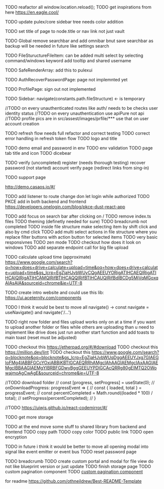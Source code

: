 TODO reafactor all window.location.reload();
TODO get inspirations from here https://en.eagle.cool/

TODO update pulex/core sidebar tree needs color addition

TODO set title of page to node.title or nav link not just vault

TODO Global
  remove searchbar and add omnibar bnut save searchbar as backup will be needed in future like settings search

TODO FileStuructureFileItem:
  can be added multi select by selecting command/windows keyword
  add tooltip and shared username

TODO SafeRenderArray:
  add this to pulexui

TODO AuthRecoverPasswordPage:
  page not implemnted yet

TODO ProfilePage:
  sign out not implemented

TODO Sidebar:
  navigate(constants.path.fileStructure) <- is temporary


//TODO on every unauthenticated routes like auth/ needs to be checks user identity status
//TODO on every unauthentication use apiPure not api
//TODO profile pics are in src/assest/images/prfile/*** use that on user account creation


TODO refresh flow needs full refactor and correct testing
TODO correct error handling in refresh token flow
TODO logo and title

TODO demo email and password in env
TODO env validation
TODO page tab title and icon
TODO dicebear


TODO
  verify (uncompleted)
  register (needs thorough testing)
  recover password (not started)
  account verify page (redirect links from sing-in)

TODO support page


http://demo.casaos.io/#/

TODO add listener to route change don let login while authorized
TODO PKCE add in both backend and frontend https://developers.onelogin.com/blog/pkce-dust-react-app


TODO add focus on search bar after clicking on /
TODO remove index.ts files
TODO theming (definetly needed for sure)
TODO breadcrumb not completed
TODO inside file structure make selecting item by shift click and also by cmd click
TODO add multi select actions in file structure where you replace filter buttons with action button for selected items
TODO very basic responsivnes
TODO zen mode
TODO checkout how does it look on windows
TODO add separate endpoint call for big file upload

TODO calculate upload time (approximate) https://www.google.com/search?q=how+does+drive+calculate+upload+time&oq=how+does+drive+calculate+upload+time&gs_lcrp=EgZjaHJvbWUyCQgAEEUYORigATIHCAEQIRigATIHCAIQIRigATIHCAMQIRifBTIHCAQQIRifBTIHCAUQIRifBdIBCDg5MjVqMGoxqAIAsAIA&sourceid=chrome&ie=UTF-8



TODO create intro website and could use this lib: https://ui.aceternity.com/components

TODO I think it would be best to move all navigate() -> const navigate = useNavigate() and navigate('/...')


TODO right now folder and files upload works only on at a time if you want to upload another folder or files while others are uploading than u need to implement like drive does just run another start function and add toasts to main toast (reset must be adjusted) 



TODO checkout this https://etherpad.org/#/#download
TODO checkout this https://million.dev/lint
TODO checkout this https://www.google.com/search?q=blocknote&oq=blocknote&gs_lcrp=EgZjaHJvbWUqDggAEEUYJxg7GIAEGIoFMg4IABBFGCcYOxiABBiKBTIGCAEQRRhAMgcIAhAAGIAEMgcIAxAAGIAEMgcIBBAAGIAEMgYIBRBFGDwyBggGEEUYPDIGCAcQRRg80gEIMTQ2OWowajmoAgCwAgE&sourceid=chrome&ie=UTF-8


//TODO download folder
// const [progress, setProgress] = useState(0);
// onDownloadProgress: progressEvent => {
//   const { loaded, total } = progressEvent;
//   const percentCompleted = Math.round((loaded * 100) / total);
//   setProgress(percentCompleted);
// }



//TODO https://uiwjs.github.io/react-codemirror/#/




TODO get more storage

TODO at the end move some stuff to shared library from backend and frontend
TODO copy path
TODO copy color
TODO public link
TODO open encryption

TODO in future i think it would be better to move all opening modal into signal like event emitter or event bus
TODO reset password page

TODO breadcrumb
TODO create custom portal and modal for file view do not like blueprint version or just update
TODO finish storage page
TODO custom pagination component
TODO [custom pagination component](https://styled-icons.dev/?s=binard)


for readme
https://github.com/othneildrew/Best-README-Template